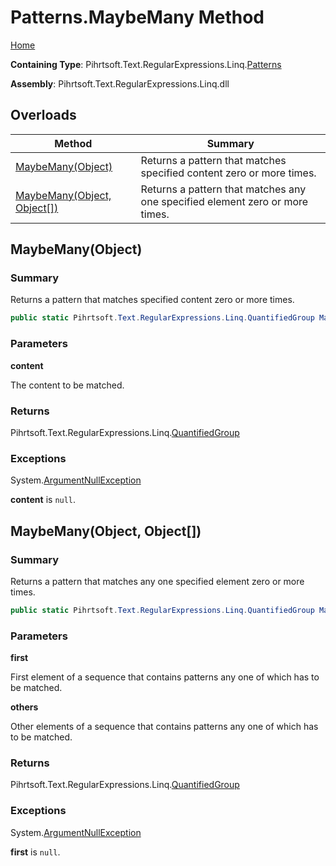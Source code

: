 # Patterns\.MaybeMany Method

[Home](../../../../../../README.md)

**Containing Type**: Pihrtsoft\.Text\.RegularExpressions\.Linq\.[Patterns](../README.md)

**Assembly**: Pihrtsoft\.Text\.RegularExpressions\.Linq\.dll

## Overloads

| Method | Summary |
| ------ | ------- |
| [MaybeMany(Object)](#Pihrtsoft_Text_RegularExpressions_Linq_Patterns_MaybeMany_System_Object_) | Returns a pattern that matches specified content zero or more times\. |
| [MaybeMany(Object, Object\[\])](#Pihrtsoft_Text_RegularExpressions_Linq_Patterns_MaybeMany_System_Object_System_Object___) | Returns a pattern that matches any one specified element zero or more times\. |

## MaybeMany\(Object\) <a name="Pihrtsoft_Text_RegularExpressions_Linq_Patterns_MaybeMany_System_Object_"></a>

### Summary

Returns a pattern that matches specified content zero or more times\.

```csharp
public static Pihrtsoft.Text.RegularExpressions.Linq.QuantifiedGroup MaybeMany(object content)
```

### Parameters

**content**

The content to be matched\.

### Returns

Pihrtsoft\.Text\.RegularExpressions\.Linq\.[QuantifiedGroup](../../QuantifiedGroup/README.md)

### Exceptions

System\.[ArgumentNullException](https://docs.microsoft.com/en-us/dotnet/api/system.argumentnullexception)

**content** is `null`\.

## MaybeMany\(Object, Object\[\]\) <a name="Pihrtsoft_Text_RegularExpressions_Linq_Patterns_MaybeMany_System_Object_System_Object___"></a>

### Summary

Returns a pattern that matches any one specified element zero or more times\.

```csharp
public static Pihrtsoft.Text.RegularExpressions.Linq.QuantifiedGroup MaybeMany(object first, params object[] others)
```

### Parameters

**first**

First element of a sequence that contains patterns any one of which has to be matched\.

**others**

Other elements of a sequence that contains patterns any one of which has to be matched\.

### Returns

Pihrtsoft\.Text\.RegularExpressions\.Linq\.[QuantifiedGroup](../../QuantifiedGroup/README.md)

### Exceptions

System\.[ArgumentNullException](https://docs.microsoft.com/en-us/dotnet/api/system.argumentnullexception)

**first** is `null`\.

